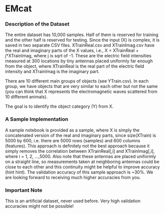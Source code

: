 # EMcat

### Description of the Dataset
The entire dataset has 10,000 samples. Half of them is reserved for training and the other half is reserved for testing. 
Since the input (X) is complex, it is saved in two separate CSV files. XTrainReal.csv and XTrainImag.csv have the real and imaginary parts of the X values, i.e., X = XTrainReal + j*XTrainImag, where j is sqrt of -1. These are the electric field intensities measured at 300 locations by tiny antennas placed uniformly far enough from the object, where XTrainReal is the real part of the electric field intensity and XTrainImag is the imaginary part. 

There are 10 different main groups of objects (see YTrain.csv). In each group, we have objects that are very similar to each other but not the same (you can think that X represents the electromagnetic waves scattered from 10 different animals).

The goal is to identify the object category (Y) from X.

### A Sample Implementation
A sample notebook is provided as a sample, where X is simply the concatenated version of the real and imaginary parts, since size(XTrain) is 5000 by 600, i.e. there are 5000 rows (samples) and 600 columns (features). This approach is definitely not the best approach because it simply removes the correlation between XTrainReal[,i] and XTrainImag[,i], where i = 1, 2, ...,5000. Also note that these antennas are placed uniformly on a straight line, so measurements taken at neighboring antennas could be close to each other and this continuity might be helpful to improve accuracy (hint hint). The validation accuracy of this sample approach is ~30%. We are looking forward to receiving much higher accuracies from you. 

### Important Note
This is an artificial dataset, never used before. Very high validation accuracies might not be possible!
